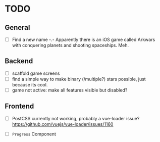 # TODO

## General

- [ ] Find a new name -.- Apparently there is an iOS game called Arkwars with conquering planets and shooting spaceships. Meh.

## Backend
- [ ] scaffold game screens
- [ ] find a simple way to make binary (/multiple?) stars possible, just because its cool.
- [ ] game not active: make all features visible but disabled?

## Frontend
- [ ] PostCSS currently not working, probably a vue-loader issue? https://github.com/vuejs/vue-loader/issues/1160
- [ ] `Progress` Component 


